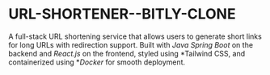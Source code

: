 # URL-SHORTENER--BITLY-CLONE
A full-stack URL shortening service that allows users to generate short links for long URLs with redirection support. Built with *Java Spring Boot* on the backend and *React.js* on the frontend, styled using *Tailwind CSS, and containerized using **Docker* for smooth deployment.
